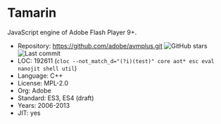 # Tamarin

JavaScript engine of Adobe Flash Player 9+.

* Repository: https://github.com/adobe/avmplus.git <img src="https://img.shields.io/github/stars/adobe/avmplus?label=&style=flat-square" alt="GitHub stars" title="GitHub stars"><img src="https://img.shields.io/github/last-commit/adobe/avmplus?label=&style=flat-square" alt="Last commit" title="Last commit">
* LOC:        192611 (`cloc --not_match_d="(?i)(test)" core aot* esc eval nanojit shell util`)
* Language:   C++
* License:    MPL-2.0
* Org:        Adobe
* Standard:   ES3, ES4 (draft)
* Years:      2006-2013
* JIT:        yes
